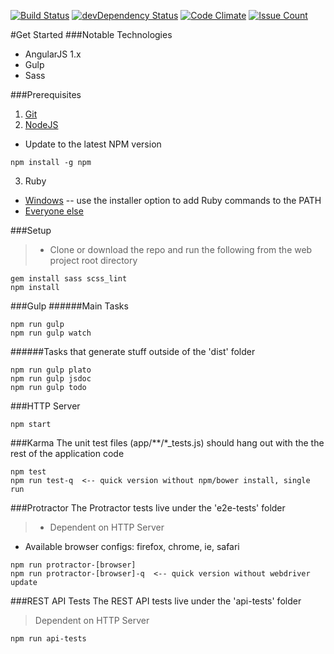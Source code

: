 [![Build Status](https://travis-ci.org/bradyhullopeter/root.svg?branch=master)](https://travis-ci.org/bradyhullopeter/root) [![devDependency Status](https://david-dm.org/bradyhullopeter/Root/dev-status.svg)](https://david-dm.org/bradyhullopeter/Root#info=devDependencies) [![Code Climate](https://codeclimate.com/github/bradyhullopeter/Root/badges/gpa.svg)](https://codeclimate.com/github/bradyhullopeter/Root) [![Issue Count](https://codeclimate.com/github/bradyhullopeter/Root/badges/issue_count.svg)](https://codeclimate.com/github/bradyhullopeter/Root)

#Get Started
###Notable Technologies
- AngularJS 1.x
- Gulp
- Sass

###Prerequisites
1. [Git](https://git-scm.com/downloads)
2. [NodeJS](https://nodejs.org/en/)
  - Update to the latest NPM version
  ```
  npm install -g npm
  ```
3. Ruby
  - [Windows](http://rubyinstaller.org/) -- use the installer option to add Ruby commands to the PATH
  - [Everyone else](https://www.ruby-lang.org/en/)

###Setup
> - Clone or download the repo and run the following from the web project root directory
```
gem install sass scss_lint
npm install
```

###Gulp
######Main Tasks
```
npm run gulp
npm run gulp watch
```

######Tasks that generate stuff outside of the 'dist' folder
```
npm run gulp plato
npm run gulp jsdoc
npm run gulp todo
```

###HTTP Server
```
npm start
```

###Karma
The unit test files (app/\*\*/\*_tests.js) should hang out with the the rest of the application code
```
npm test
npm run test-q  <-- quick version without npm/bower install, single run
```

###Protractor
The Protractor tests live under the 'e2e-tests' folder
> - Dependent on HTTP Server
- Available browser configs: firefox, chrome, ie, safari
```
npm run protractor-[browser]
npm run protractor-[browser]-q  <-- quick version without webdriver update
```

###REST API Tests
The REST API tests live under the 'api-tests' folder
> Dependent on HTTP Server
```
npm run api-tests
```

